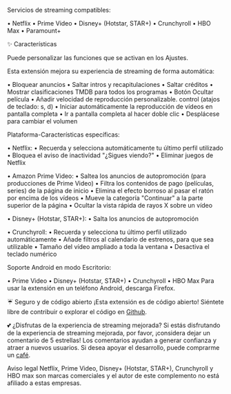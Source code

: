 Servicios de streaming compatibles:

  • Netflix
  • Prime Video
  • Disney+ (Hotstar, STAR+)
  • Crunchyroll
  • HBO Max
  • Paramount+

✨ Características

Puede personalizar las funciones que se activan en los Ajustes.

Esta extensión mejora su experiencia de streaming de forma automática:

  • Bloquear anuncios
  • Saltar intros y recapitulaciones
  • Saltar créditos
  • Mostrar clasificaciones TMDB para todos los programas
  • Botón Ocultar película
  • Añadir velocidad de reproducción personalizable. control (atajos de teclado: s, d)
  • Iniciar automáticamente la reproducción de vídeos en pantalla completa
  • Ir a pantalla completa al hacer doble clic
  • Desplácese para cambiar el volumen

Plataforma-Características específicas:

  • Netflix:
      • Recuerda y selecciona automáticamente tu último perfil utilizado
      • Bloquea el aviso de inactividad "¿Sigues viendo?"
      • Eliminar juegos de Netflix

  • Amazon Prime Video:
      • Saltea los anuncios de autopromoción (para producciones de Prime Video)
      • Filtra los contenidos de pago (películas, series) de la página de inicio
      • Elimina el efecto borroso al pasar el ratón por encima de los vídeos
      • Mueve la categoría "Continuar" a la parte superior de la página
      • Ocultar la vista rápida de rayos X sobre un vídeo

  • Disney+ (Hotstar, STAR+):
      • Salta los anuncios de autopromoción

  • Crunchyroll:
      • Recuerda y selecciona tu último perfil utilizado automáticamente
      • Añade filtros al calendario de estrenos, para que sea utilizable
      • Tamaño del vídeo ampliado a toda la ventana
      • Desactiva el teclado numérico

Soporte Android en modo Escritorio:

  • Prime Video
  • Disney+ (Hotstar, STAR+)
  • Crunchyroll
  • HBO Max
  Para usar la extensión en un teléfono Android, descarga Firefox.

☔ Seguro y de código abierto
¡Esta extensión es de código abierto! Siéntete libre de contribuir o explorar el código en [Github](https://github.com/Dreamlinerm/Netflix-Prime-Auto-Skip).

💕 ¿Disfrutas de la experiencia de streaming mejorada?
Si estás disfrutando de la experiencia de streaming mejorada, por favor, ¡considera dejar un comentario de 5 estrellas! Los comentarios ayudan a generar confianza y atraer a nuevos usuarios.
Si desea apoyar el desarrollo, puede comprarme un [café](https://github.com/sponsors/Dreamlinerm).

Aviso legal
Netflix, Prime Video, Disney+ (Hotstar, STAR+), Crunchyroll y HBO max son marcas comerciales y el autor de este complemento no está afiliado a estas empresas.
